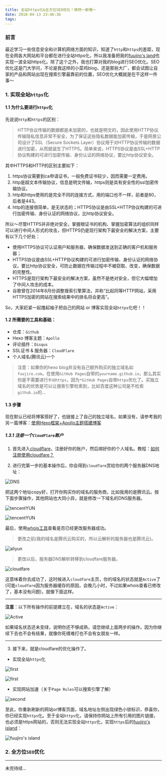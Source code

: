 ```yaml
---
title: 全站https化&全方位SEO优化！焕然一新喔～
date: 2018-04-13 23:46:36
tags:
---
```


### 前言

最近学习一些信息安全和计算机网络方面的知识，知道了`http`和`https`的差距，现在全网各大网站和平台都在进行全站https化，所以我准备把我的[fuujiro's land](https://blog.fuujiro.com/)也实现一波全站https化。除了这个之外，我也打算对我的blog进行SEO优化。SEO优化这是门大学问，不论是我这样的小菜鸡blog，还是那些大厂，都会试图让自家的产品和网站出现在搜索引擎最靠前的位置，SEO优化大概就是在干这样一件事～



### 1. 实现全站`https`化

#### 1.1 为什么要进行`https`化 

先说说`http`和`https`的区别：
> HTTP协议传输的数据都是未加密的，也就是明文的，因此使用HTTP协议传输隐私信息非常不安全，为了保证这些隐私数据能加密传输，于是网景公司设计了SSL（Secure Sockets Layer）协议用于对HTTP协议传输的数据进行加密，从而就诞生了HTTPS。简单来说，HTTPS协议是由SSL+HTTP协议构建的可进行加密传输、身份认证的网络协议，要比http协议安全。

其中HTTPS和HTTP的区别主要如下：

1. https协议需要到ca申请证书，一般免费证书较少，因而需要一定费用。
2. http是超文本传输协议，信息是明文传输，https则是具有安全性的ssl加密传输协议。
3. http和https使用的是完全不同的连接方式，用的端口也不一样，前者是80，后者是443。
4. http的连接很简单，是无状态的；HTTPS协议是由SSL+HTTP协议构建的可进行加密传输、身份认证的网络协议，比http协议安全。


所以～尽管HTTPS并非绝对安全，掌握根证书的机构、掌握加密算法的组织同样可以进行中间人形式的攻击，但HTTPS仍是现行架构下最安全的解决方案，主要有以下几个好处：

* 使用HTTPS协议可认证用户和服务器，确保数据发送到正确的客户机和服务器；
* HTTPS协议是由SSL+HTTP协议构建的可进行加密传输、身份认证的网络协议，要比http协议安全，可防止数据在传输过程中不被窃取、改变，确保数据的完整性。
* HTTPS是现行架构下最安全的解决方案，虽然不是绝对安全，但它大幅增加了中间人攻击的成本。
* 谷歌曾在2014年8月份调整搜索引擎算法，并称“比起同等HTTP网站，采用HTTPS加密的网站在搜索结果中的排名将会更高”。

So，大家赶紧一起撸起袖子把自己的网站 or 博客实现全站`https`化吧！！

#### 1.2 所需要的工具和基础：

* 仓库：`Github`
* Hexo 博客主题：`Apollo`
* 评论插件：`Disqus`
* SSL证书 & 服务器：`CloudFlare`
* 个人域名(腾讯云)一个

> 注意：如果你的hexo blog并没有自己额外购买的独立域名如`fuujiro.com`，在使用`GitHub Pages`自带的`yourname.github.io`，那么其实你是不需要进行`手动https`，因为`*GitHub Pages`自带`https`优化了。买独立域名的优势是可以让搜索引擎检索到，比如百度这种公司是不检索`github.io`的...

#### 1.3 步骤

现在默认已经将博客搭好了，也链接上了自己的独立域名，如果没有，请参考我的另一篇博客：[使用Hexo框架+Apollo主题搭建博客](https://blog.fuujiro.com/2018/02/14/%E4%BD%BF%E7%94%A8Hexo%E6%A1%86%E6%9E%B6-Apollo%E4%B8%BB%E9%A2%98%E6%90%AD%E5%BB%BA%E5%8D%9A%E5%AE%A2/)

##### 1.3.1 注册一个`CloudFlare`账户

1. 首先进入[cloudflare](https://www.cloudflare.com/)，注册好你的账户，然后绑好你的个人域名。教程：[如何注册使用cloudfare？](http://www.wugongqi.cn/2700.html)

2. 进行完第一步的基本操作后，你会得到`cloudfare`赏给你的两个服务器DNS地址：

![DNS](https://raw.githubusercontent.com/fuujiro/pictures/master/对网站进行全方位SEO优化/DeepinScreenshot_select-area_20180413102513.png)

把这两个地址copy好，打开你购买你的域名的服务商，比如我用的是腾讯云。按下面步骤操作，其他网站也大同小异，就是修改一下域名的DNS服务器。

![tencentYUN](https://raw.githubusercontent.com/fuujiro/pictures/master/对网站进行全方位SEO优化/DeepinScreenshot_select-area_20180427205201.png)

![tencentYUN](https://raw.githubusercontent.com/fuujiro/pictures/master/对网站进行全方位SEO优化/a_20180413103553.png)

最后，使用[whois工具](https://www.whois.net/)查看是否已经更改服务器成功。

>更改之前(我的域名是腾讯云购买的，所以云解析的服务器也是腾讯云)。

![aliyun](https://raw.githubusercontent.com/fuujiro/pictures/master/%E5%AF%B9%E7%BD%91%E7%AB%99%E8%BF%9B%E8%A1%8C%E5%85%A8%E6%96%B9%E4%BD%8DSEO%E4%BC%98%E5%8C%96/DeepinScreenshot_select-area_20180413102311.png)

>更改以后，服务器DNS解析转移到cloudfare服务器。

![cloudfare](https://raw.githubusercontent.com/fuujiro/pictures/master/%E5%AF%B9%E7%BD%91%E7%AB%99%E8%BF%9B%E8%A1%8C%E5%85%A8%E6%96%B9%E4%BD%8DSEO%E4%BC%98%E5%8C%96/DeepinScreenshot_select-area_20180427203932.png)

这意味着你去成功了，这时候进入`cloudfare`主页，你的域名的状态就是`Active`了(可能`cloudfare`因为服务器缓存的原因，会晚几小时，不过如果whois查看已修改了，基本没有问题)，就像下面这样。

---
**注意**：以下所有操作的前提建立在，域名的状态是`Active`：

![Active](https://raw.githubusercontent.com/fuujiro/pictures/master/对网站进行全方位SEO优化/DeepinScreenshot_select-area_20180413102540.png)

如果域名状态还未变绿，说明你还不够成熟，请您继续上面两步的操作。因为你继续下去也不会有结果，就像你死缠难打也不会有女朋友一样。

---

3. 接下来，就是cloudfare的优化操作了。

* 实现全站`https`化

![first](https://raw.githubusercontent.com/fuujiro/pictures/master/对网站进行全方位SEO优化/DeepinScreenshot_select-area_20180427211.png)

![first](https://raw.githubusercontent.com/fuujiro/pictures/master/对网站进行全方位SEO优化/DeepinScreenshot_select-area_20180427211140.png)

* 实现网站加速（关于`Page Rules`可以搜索引擎了解）

![second](https://raw.githubusercontent.com/fuujiro/pictures/master/%E5%AF%B9%E7%BD%91%E7%AB%99%E8%BF%9B%E8%A1%8C%E5%85%A8%E6%96%B9%E4%BD%8DSEO%E4%BC%98%E5%8C%96/DeepinScreenshot_select-area_20180427210836.png)

至此，你重新刷新的网站or博客页面，域名地址左侧出现绿色小锁标识，恭喜你，你已经实现`https`化。至于全站`https`化，请保持你网站上所有引用的图片链接，也必须是https网站的，否则无法实现全站`https`化，实现`https`后的[fuujiro's island](https://blog.fuujiro.com/)：

![fuujiro's island](https://github.com/fuujiro/pictures/blob/master/%E5%AF%B9%E7%BD%91%E7%AB%99%E8%BF%9B%E8%A1%8C%E5%85%A8%E6%96%B9%E4%BD%8DSEO%E4%BC%98%E5%8C%96/DeepinScreenshot_google-chrome_20180427212529.png)

### 2. 全方位`SEO`优化

---
未完待续...